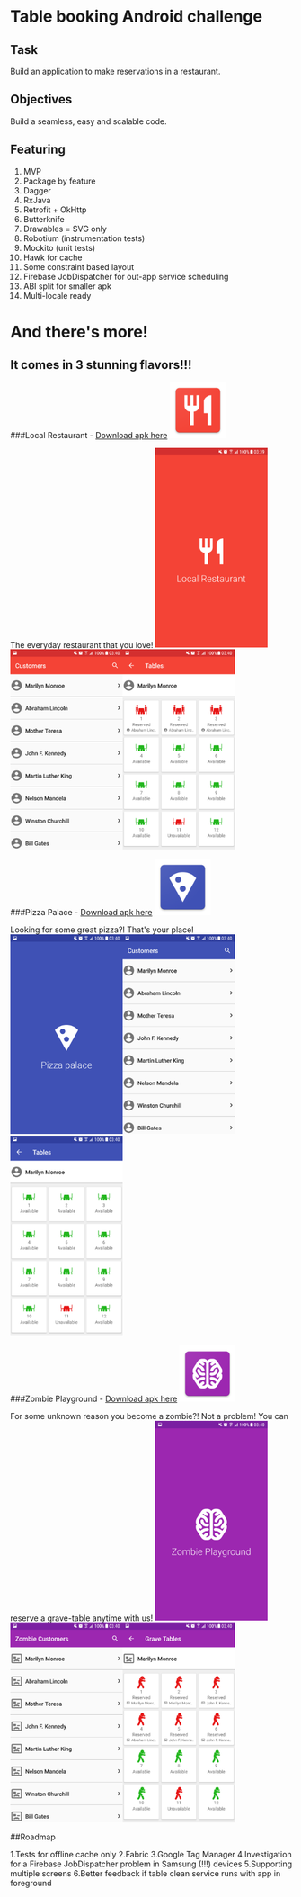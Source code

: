 # Table booking Android challenge
## Task

Build an application to make reservations in a restaurant.

## Objectives

Build a seamless, easy and scalable code.

## Featuring

1. MVP
2. Package by feature
3. Dagger
4. RxJava
5. Retrofit + OkHttp
5. Butterknife
6. Drawables = SVG only
7. Robotium (instrumentation tests)
8. Mockito (unit tests)
9. Hawk for cache
10. Some constraint based layout
11. Firebase JobDispatcher for out-app service scheduling
12. ABI split for smaller apk
13. Multi-locale ready

# And there's more!
## It comes in 3 stunning flavors!!!

###Local Restaurant - [Download apk here](https://github.com/mariosampaioneto/table-reservation/raw/master/releases/table-reservations-1.1.0-localrestaurant.apk)
<img src="https://github.com/mariosampaioneto/table-reservation/blob/master/screenshots/local_restaurant_icon.png" width="100">

The everyday restaurant that you love!
<img src="https://github.com/mariosampaioneto/table-reservation/blob/master/screenshots/local_restaurant_1.png" width="200"><img src="https://github.com/mariosampaioneto/table-reservation/blob/master/screenshots/local_restaurant_2.png" width="200"><img src="https://github.com/mariosampaioneto/table-reservation/blob/master/screenshots/local_restaurant_3.png" width="200">

###Pizza Palace - [Download apk here](https://github.com/mariosampaioneto/table-reservation/raw/master/releases/table-reservations-1.1.0-pizzapalace.apk)
<img src="https://github.com/mariosampaioneto/table-reservation/blob/master/screenshots/pizza_palace_icon.png" width="100">

Looking for some great pizza?! That's your place!
<img src="https://github.com/mariosampaioneto/table-reservation/blob/master/screenshots/pizza_palace_1.png" width="200"><img src="https://github.com/mariosampaioneto/table-reservation/blob/master/screenshots/pizza_palace_2.png" width="200"><img src="https://github.com/mariosampaioneto/table-reservation/blob/master/screenshots/pizza_palace_3.png" width="200">

###Zombie Playground - [Download apk here](https://github.com/mariosampaioneto/table-reservation/raw/master/releases/table-reservations-1.1.0-zombieplayground.apk)
<img src="https://github.com/mariosampaioneto/table-reservation/blob/master/screenshots/zombie_playground_icon.png" width="100">

For some unknown reason you become a zombie?! Not a problem! You can reserve a grave-table anytime with us!
<img src="https://github.com/mariosampaioneto/table-reservation/blob/master/screenshots/zombie_playground_1.png" width="200"><img src="https://github.com/mariosampaioneto/table-reservation/blob/master/screenshots/zombie_playground_2.png" width="200"><img src="https://github.com/mariosampaioneto/table-reservation/blob/master/screenshots/zombie_playground_3.png" width="200">

##Roadmap

1.Tests for offline cache only
2.Fabric
3.Google Tag Manager
4.Investigation for a Firebase JobDispatcher problem in Samsung (!!!) devices
5.Supporting multiple screens
6.Better feedback if table clean service runs with app in foreground


